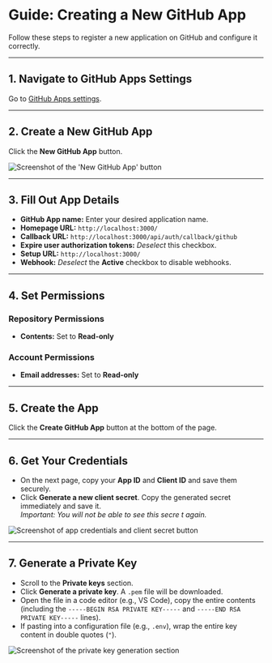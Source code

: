 # Guide: Creating a New GitHub App

Follow these steps to register a new application on GitHub and configure it correctly.

---

## 1. Navigate to GitHub Apps Settings

Go to [GitHub Apps settings](https://github.com/settings/apps).

---

## 2. Create a New GitHub App

Click the **New GitHub App** button.

![Screenshot of the 'New GitHub App' button](https://github.com/user-attachments/assets/6552ad43-3810-4d6e-9c8e-42464795ea02)

---

## 3. Fill Out App Details

- **GitHub App name:** Enter your desired application name.
- **Homepage URL:** `http://localhost:3000/`
- **Callback URL:** `http://localhost:3000/api/auth/callback/github`
- **Expire user authorization tokens:** _Deselect_ this checkbox.
- **Setup URL:** `http://localhost:3000/`
- **Webhook:** _Deselect_ the **Active** checkbox to disable webhooks.
---

## 4. Set Permissions

### Repository Permissions

- **Contents:** Set to **Read-only**

### Account Permissions

- **Email addresses:** Set to **Read-only**

---

## 5. Create the App

Click the **Create GitHub App** button at the bottom of the page.

---

## 6. Get Your Credentials

- On the next page, copy your **App ID** and **Client ID** and save them securely.
- Click **Generate a new client secret**. Copy the generated secret immediately and save it.  
    _Important: You will not be able to see this secre
t again._

![Screenshot of app credentials and client secret button](https://github.com/user-attachments/assets/a4e50504-e8ca-4b4e-ba05-30e6aee74a2f)

---

## 7. Generate a Private Key

- Scroll to the **Private keys** section.
- Click **Generate a private key**. A `.pem` file will be downloaded.
- Open the file in a code editor (e.g., VS Code), copy the entire contents (including the `-----BEGIN RSA PRIVATE KEY-----` and `-----END RSA PRIVATE KEY-----` lines).
- If pasting into a configuration file (e.g., `.env`), wrap the entire key content in double quotes (`"`).

![Screenshot of the private key generation section](https://github.com/user-attachments/assets/ca0b0e96-4e66-4ff3-a59e-bc5aba30eaab)
